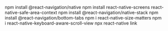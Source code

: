 npm install @react-navigation/native
npm install react-native-screens react-native-safe-area-context
npm install @react-navigation/native-stack
npm install @react-navigation/bottom-tabs
npm i react-native-size-matters
npm i react-native-keyboard-aware-scroll-view
npx react-native link